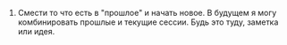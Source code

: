 1. Смести то что есть в "прошлое" и начать новое. В будущем я могу комбинировать прошлые и текущие сессии. Будь это туду, заметка или идея.